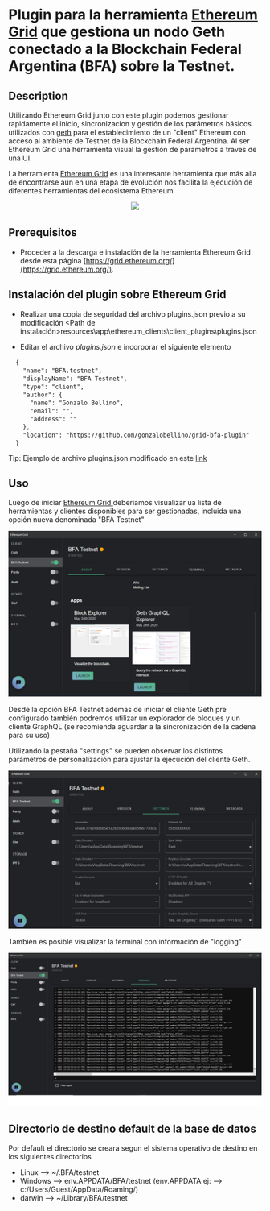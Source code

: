 # Plugin para la herramienta [Ethereum Grid](https://grid.ethereum.org/) que gestiona un nodo Geth conectado a la Blockchain Federal Argentina (BFA) sobre la Testnet. 

## Description
Utilizando Ethereum Grid junto con este plugin podemos gestionar rapidamente el inicio, sincronizacion y gestión de los parámetros básicos utilizados con [geth](https://geth.ethereum.org/) para el establecimiento de un "client" Ethereum con acceso al ambiente de Testnet de la Blockchain Federal Argentina. Al ser Ethereum Grid una herramienta visual la gestión de parametros a traves de una UI.

La herramienta [Ethereum Grid](https://grid.ethereum.org/) es una interesante herramienta que más alla de encontrarse aún en una etapa de evolución nos facilita la ejecución de diferentes herramientas del ecosistema Ethereum.

<div align="center">
  <a href="https://youtu.be/v_Fpb-KuHU0"><img src="https://img.youtube.com/vi/v_Fpb-KuHU0/0.jpg"></a>
</div>

## Prerequisitos

- Proceder a la descarga e instalación de la herramienta Ethereum Grid desde esta página [https://grid.ethereum.org/](https://grid.ethereum.org/).


## Instalación del plugin sobre Ethereum Grid

- Realizar una copia de seguridad del archivo plugins.json previo a su modificación
  <Path de instalación>resources\app\ethereum_clients\client_plugins\plugins.json

- Editar el archivo *plugins.json* e incorporar el siguiente elemento

~~~
  {
    "name": "BFA.testnet",
    "displayName": "BFA Testnet",
    "type": "client",
    "author": {
      "name": "Gonzalo Bellino",
      "email": "",
      "address": ""
    },
    "location": "https://github.com/gonzalobellino/grid-bfa-plugin"
  }
~~~

Tip: Ejemplo de archivo plugins.json modificado en este [link](plugins.json)

## Uso

Luego de iniciar [Ethereum Grid ](https://grid.ethereum.org/) deberiamos visualizar ua lista de herramientas y clientes disponibles para ser gestionadas, incluida una opción nueva denominada "BFA Testnet"

![Pantalla principal](bfatestnet.jpg)

Desde la opción BFA Testnet ademas de iniciar el cliente Geth pre configurado también podremos utilizar un explorador de bloques y un cliente GraphQL (se recomienda aguardar a la sincronización de la cadena para su uso)

Utilizando la pestaña "settings" se pueden observar los distintos parámetros de personalización para ajustar la ejecución del cliente Geth.

![Configuración](configuration.jpg)

También es posible visualizar la terminal con información de "logging"

![Logging](terminal.jpg)


## Directorio de destino default de la base de datos 

Por default el directorio se creara segun el sistema operativo de destino en los siguientes directorios

 - Linux --> ~/.BFA/testnet
 - Windows --> env.APPDATA/BFA/testnet (env.APPDATA ej: --> c:/Users/Guest/AppData/Roaming/)
 - darwin --> ~/Library/BFA/testnet